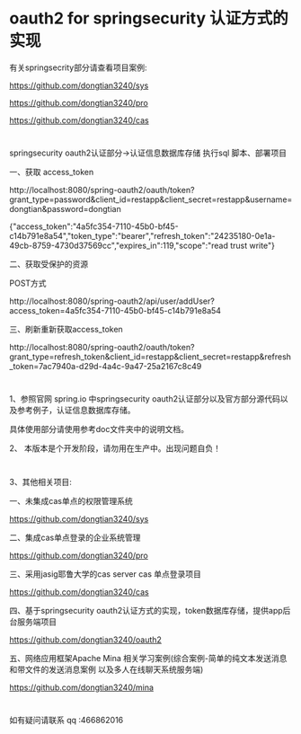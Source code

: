 # oauth2 for springsecurity 认证方式的实现

有关springsecrity部分请查看项目案例:

https://github.com/dongtian3240/sys

https://github.com/dongtian3240/pro

https://github.com/dongtian3240/cas
# 
springsecurity  oauth2认证部分->认证信息数据库存储
执行sql 脚本、部署项目

一、获取  access_token
 
 http://localhost:8080/spring-oauth2/oauth/token?grant_type=password&client_id=restapp&client_secret=restapp&username=dongtian&password=dongtian
 
 {"access_token":"4a5fc354-7110-45b0-bf45-c14b791e8a54","token_type":"bearer","refresh_token":"24235180-0e1a-49cb-8759-4730d37569cc","expires_in":119,"scope":"read trust write"}
 
二、获取受保护的资源

POST方式

http://localhost:8080/spring-oauth2/api/user/addUser?access_token=4a5fc354-7110-45b0-bf45-c14b791e8a54

三、刷新重新获取access_token
 
http://localhost:8080/spring-oauth2/oauth/token?grant_type=refresh_token&client_id=restapp&client_secret=restapp&refresh_token=7ac7940a-d29d-4a4c-9a47-25a2167c8c49

# 

1、参照官网 spring.io 中springsecurity oauth2认证部分以及官方部分源代码以及参考例子，认证信息数据库存储。

具体使用部分请使用参考doc文件夹中的说明文档。

2、 本版本是个开发阶段，请勿用在生产中。出现问题自负！

# 
3、其他相关项目:

一、未集成cas单点的权限管理系统

https://github.com/dongtian3240/sys

二、集成cas单点登录的企业系统管理

https://github.com/dongtian3240/pro

三、采用jasig耶鲁大学的cas server cas 单点登录项目

https://github.com/dongtian3240/cas

四、基于springsecurity oauth2认证方式的实现，token数据库存储，提供app后台服务端项目

https://github.com/dongtian3240/oauth2

五、网络应用框架Apache Mina 相关学习案例(综合案例-简单的纯文本发送消息和带文件的发送消息案例 以及多人在线聊天系统服务端)

https://github.com/dongtian3240/mina
# 
如有疑问请联系 qq :466862016
